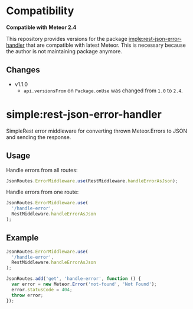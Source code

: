 # Compatibility

**Compatible with Meteor 2.4**

This repository provides versions for the package [imple:rest-json-error-handler](https://github.com/meteor-compat/meteor-rest/tree/devel/packages/rest-json-error-handler) that are compatible with latest Meteor. This is necessary because the author is not maintaining package anymore.

## Changes
- v1.1.0
    - `api.versionsFrom` on `Package.onUse` was changed from `1.0` to `2.4`.

# simple:rest-json-error-handler

SimpleRest error middleware for converting thrown Meteor.Errors to JSON and sending the response.

## Usage

Handle errors from all routes:

```js
JsonRoutes.ErrorMiddleware.use(RestMiddleware.handleErrorAsJson);
```

Handle errors from one route:

```js
JsonRoutes.ErrorMiddleware.use(
  '/handle-error',
  RestMiddleware.handleErrorAsJson
);
```

## Example

```js
JsonRoutes.ErrorMiddleware.use(
  '/handle-error',
  RestMiddleware.handleErrorAsJson
);

JsonRoutes.add('get', 'handle-error', function () {
  var error = new Meteor.Error('not-found', 'Not Found');
  error.statusCode = 404;
  throw error;
});
```
